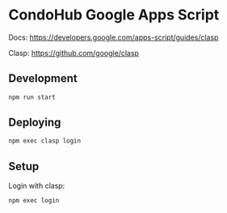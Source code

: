# CondoHub Google Apps Script

Docs: https://developers.google.com/apps-script/guides/clasp

Clasp: https://github.com/google/clasp

## Development

```bash
npm run start
```

## Deploying

```bash
npm exec clasp login
```

## Setup

Login with clasp:

```bash
npm exec login
```
